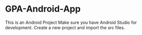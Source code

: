# GPA-Android-App

This is an Android Project
Make sure you have Android Studio for development.
Create a new project and import the src files.

